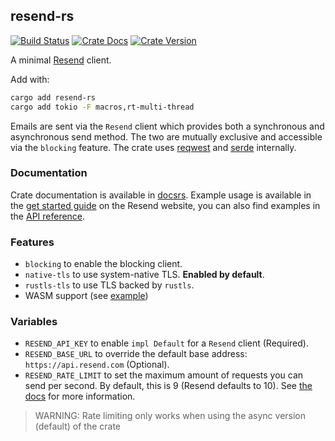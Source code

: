 ## resend-rs

[![Build Status][action-badge]][action-url]
[![Crate Docs][docs-badge]][docs-url]
[![Crate Version][crates-badge]][crates-url]

A minimal [Resend](https://resend.com) client.

Add with:

```sh
cargo add resend-rs
cargo add tokio -F macros,rt-multi-thread
```

Emails are sent via the `Resend` client which provides both a synchronous and
asynchronous send method. The two are mutually exclusive and accessible via the
`blocking` feature. The crate uses [reqwest][reqwest] and [serde][serde]
internally.

### Documentation

Crate documentation is available in [docsrs][docs-url]. Example usage is available in the
[get started guide][get-started] on the Resend website, you can also find examples in the
[API reference][resend-api-ref].

### Features

- `blocking` to enable the blocking client.
- `native-tls` to use system-native TLS. **Enabled by default**.
- `rustls-tls` to use TLS backed by `rustls`.
- WASM support (see [example](https://github.com/resend/resend-rust/tree/main/examples/cf-worker))

### Variables

- `RESEND_API_KEY` to enable `impl Default` for a `Resend` client (Required).
- `RESEND_BASE_URL` to override the default base address:
  `https://api.resend.com` (Optional).
- `RESEND_RATE_LIMIT` to set the maximum amount of requests you can send per second. By default, this is
  9 (Resend defaults to 10). See [the docs](https://docs.rs/resend-rs/latest/resend_rs/#rate-limits)
  for more information.

> <div class="warning">WARNING: Rate limiting only works when using the async version (default) of the crate</div>

[action-badge]: https://img.shields.io/github/actions/workflow/status/resend/resend-rust/ci.yml
[action-url]: https://github.com/resend/resend-rust/actions/workflows/ci.yml
[crates-badge]: https://img.shields.io/crates/v/resend-rs
[crates-url]: https://crates.io/crates/resend-rs
[docs-badge]: https://img.shields.io/docsrs/resend-rs
[docs-url]: https://docs.rs/resend-rs
[reqwest]: https://github.com/seanmonstar/reqwest
[serde]: https://github.com/serde-rs/serde
[get-started]: https://resend.com/docs/send-with-rust
[resend-api-ref]: https://resend.com/api-reference
